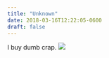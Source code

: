 ```yaml
---
title: "Unknown"
date: 2018-03-16T12:22:05-0600
draft: false
---
```


I buy dumb crap.
![](/images/2018/128a2f18b9.jpg)
